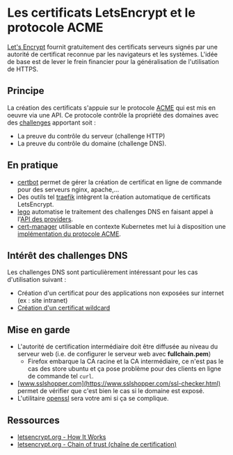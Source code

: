 # Les certificats LetsEncrypt et le protocole ACME

[Let's Encrypt](https://letsencrypt.org/) fournit gratuitement des certificats serveurs signés par une autorité de certificat reconnue par les navigateurs et les systèmes. L'idée de base est de lever le frein financier pour la généralisation de l'utilisation de HTTPS.

## Principe

La création des certificats s'appuie sur le protocole [ACME](https://datatracker.ietf.org/doc/html/rfc8555) qui est mis en oeuvre via une API. Ce protocole contrôle la propriété des domaines avec des [challenges](https://letsencrypt.org/docs/challenge-types/) apportant soit :

* La preuve du contrôle du serveur (challenge HTTP)
* La preuve du contrôle du domaine (challenge DNS).

## En pratique

* [certbot](../../outils/certbot/README.md) permet de gérer la création de certificat en ligne de commande pour des serveurs nginx, apache,...
* Des outils tel [traefik](https://doc.traefik.io/traefik/https/acme/) intègrent la création automatique de certificats LetsEncrypt.
* [lego](https://go-acme.github.io/lego/) automatise le traitement des challenges DNS en faisant appel à l'[API des providers](https://go-acme.github.io/lego/dns/).
* [cert-manager](https://cert-manager.io/) utilisable en contexte Kubernetes met lui à disposition une [implémentation du protocole ACME](https://cert-manager.io/docs/configuration/acme/).

## Intérêt des challenges DNS

Les challenges DNS sont particulièrement intéressant pour les cas d'utilisation suivant :

* Création d'un certificat pour des applications non exposées sur internet (ex : site intranet)
* [Création d'un certificat wildcard](./wildcard.md)

## Mise en garde

* L'autorité de certification intermédiaire doit être diffusée au niveau du serveur web (i.e. de configurer le serveur web avec **fullchain.pem**)
    * Firefox embarque la CA racine et la CA intermédiaire, ce n'est pas le cas des store ubuntu et ça pose problème pour des clients en ligne de commande tel `curl`.
* [www.sslshopper.com](https://www.sslshopper.com/ssl-checker.html) permet de vérifier que c'est bien le cas si le domaine est exposé.
* L'utilitaire [openssl](https://www.sslshopper.com/article-most-common-openssl-commands.html) sera votre ami si ça se complique.

## Ressources

* [letsencrypt.org - How It Works](https://letsencrypt.org/how-it-works/)
* [letsencrypt.org - Chain of trust (chaîne de certification)](https://letsencrypt.org/certificates/)
